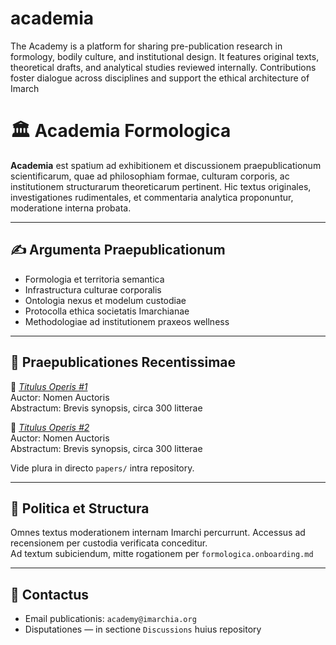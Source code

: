 # academia
The Academy is a platform for sharing pre-publication research in formology, bodily culture, and institutional design. It features original texts, theoretical drafts, and analytical studies reviewed internally. Contributions foster dialogue across disciplines and support the ethical architecture of Imarch


# 🏛️ Academia Formologica

**Academia** est spatium ad exhibitionem et discussionem praepublicationum scientificarum, quae ad philosophiam formae, culturam corporis, ac institutionem structurarum theoreticarum pertinent. Hic textus originales, investigationes rudimentales, et commentaria analytica proponuntur, moderatione interna probata.

---

## ✍️ Argumenta Praepublicationum

- Formologia et territoria semantica  
- Infrastructura culturae corporalis  
- Ontologia nexus et modelum custodiae  
- Protocolla ethica societatis Imarchianae  
- Methodologiae ad institutionem praxeos wellness

---

## 📂 Praepublicationes Recentissimae

📝 *[Titulus Operis #1](./papers/paper1.md)*  
Auctor: Nomen Auctoris  
Abstractum: Brevis synopsis, circa 300 litterae

📝 *[Titulus Operis #2](./papers/paper2.md)*  
Auctor: Nomen Auctoris  
Abstractum: Brevis synopsis, circa 300 litterae

Vide plura in directo `papers/` intra repository.

---

## 🧭 Politica et Structura

Omnes textus moderationem internam Imarchi percurrunt. Accessus ad recensionem per custodia verificata conceditur.  
Ad textum subiciendum, mitte rogationem per `formologica.onboarding.md`

---

## 📢 Contactus

- Email publicationis: `academy@imarchia.org`  
- Disputationes — in sectione `Discussions` huius repository

